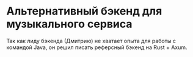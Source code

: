 # Альтернативный бэкенд для музыкального сервиса

Так как лиду бэкенда (Дмитрию) не хватает опыта для работы с командой Java, он решил писать реферсный бэкенд на Rust + Axum.
